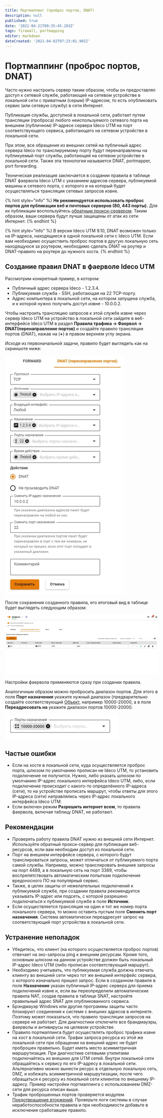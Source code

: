 ```yaml
---
title: Портмаппинг (проброс портов, DNAT)
description: null
published: true
date: '2021-04-21T09:35:45.203Z'
tags: firewall, portmapping
editor: markdown
dateCreated: '2021-04-02T07:25:01.965Z'
---
```


# Портмаппинг (проброс портов, DNAT)

Часто нужно настроить сервер таким образом, чтобы он предоставлял доступ к сетевой службе, работающей на сетевом устройстве в локальной сети с приватным (серым) IP-адресом, то есть опубликовать сервис (или сетевую службу) в сети Интернет.

Публикация службы, доступной в локальной сети, работает путем трансляции (проброса) любого неиспользуемого сетевого порта на внешнем (публичном) IP-адресе сервера Ideco UTM на порт соответствующего сервиса, работающего на сетевом устройстве в локальной сети.

При этом, все обращения из внешних сетей на публичный адрес сервера Ideco по транслируемому порту будут перенаправлены на публикуемый порт службы, работающей на сетевом устройстве в локальной сети. Также эта технология называется DNAT, portmapper, port forwarding.

Техническая реализация заключается в создании правила в таблице DNAT фаервола Ideco UTM с указанием адресов сервера, публикуемой машины и сетевого порта, с которого и на который будет осуществляться трансляция сетевых запросов извне.

{% hint style="info" %}
**Не рекомендуется использовать проброс портов для публикации веб и почтовых серверов (80, 443 порты).** Для их публикации воспользуйтесь [обратным прокси-сервером](../services/reverse-proxy.md). Таким образом, ваши сервера будут лучше защищены от атак из сети Интернет.
{% endhint %}

{% hint style="info" %}
В версии Ideco UTM 9.10, DNAT возможен только на IP-адреса, находящиеся в одной локальной сети с Ideco UTM. Если вам необходимо осуществить проброс портов в другую локальную сеть находящуюся за роутером, необходимо сделать DNAT на роутер и DNAT-правило на роутере до нужного хоста.
{% endhint %}

## Создание правил DNAT в фаерволе Ideco UTM

Рассмотрим конкретный пример, в котором:

* Публичный адрес сервера Ideco - 1.2.3.4.
* Публикуемая служба - SSH, работающая на 22 TCP-порту.&#x20;
* Адрес компьютера в локальной сети, на котором запущена служба, и к которой нужно получить доступ извне - 10.0.0.2.&#x20;

Чтобы настроить трансляцию запросов к этой службе извне через сервер Ideco UTM на устройство в локальной сети зайдите в веб-интерфейсе Ideco UTM в раздел **Правила трафика -> Фаервол -> DNAT(перенаправление портов)** и создайте правило трансляции портов (DNAT), нажав на (**+**) в правом верхнем углу экрана.

Исходя из первоначальной задачи, правило будет выглядеть как на скриншоте ниже:

![](../../.gitbook/assets/dnat-ssh.JPG)

После сохранения созданного правила, его итоговый вид в таблице будет выглядеть следующим образом:

![](../../.gitbook/assets/dnat-ssh-table.JPG)

Настройки фаервола применяются сразу при создании правила.

Аналогичным образом можно пробросить диапазон портов. Для этого в поле **Порт назначения** укажите нужный диапазон (предварительно создайте соответствующий [Объект](../access-rules/aliases.md), например 10000-20000, а в поле **Переадресовать на** укажите диапазон портов 10000-20000.

![](../../.gitbook/assets/ports-destination.png)

## Частые ошибки

* Если на хосте в локальной сети, куда осуществляется проброс порта, шлюзом по умолчанию прописан не Ideco UTM, то установить подключение не получится. Нужно, либо указать шлюзом по умолчанию IP-адрес локального интерфейса Ideco UTM, либо, если подключение происходит с какого-то определённого IP-адреса (сети), то на устройстве прописать маршрут, чтобы ответы для этого IP-адреса (сети) направлялись через IP-адрес локального интерфейса Ideco UTM.
* Если включен режим **Разрешить интернет всем**, то правила фаервола, включая таблицу DNAT, не работают.

## Рекомендации

* Проверять работу правила DNAT нужно из внешней сети Интернет. Используйте обратный прокси-сервер для публикации веб-ресурсов, если вам необходим доступ из локальной сети.
* Порт на внешнем интерфейсе сервера, с которого будут транслироваться запросы, может отличаться от публикуемого порта самой службы. Например, можно транслировать внешние запросы на порт 4489, а в локальную сеть на порт 3389, чтобы воспрепятствовать автоматическим попыткам подключения вредоносного ПО на популярный сервис.
* Также, в целях защиты от нежелательных подключений к публикуемой службе, при создании правила рекомендуется указывать IP-адрес или подсеть, с которой разрешено подключаться к публикуемой службе в поле **Источник**.
* Если осуществляется трансляция на один и тот же номер порта локального сервера, то можно оставить пустым поле **Сменить порт назначения**. Система автоматически переадресует запрос на соответствующий порт устройства в локальной сети.

## Устранение неполадок

* Убедитесь, что клиент (на которого осуществляется проброс портов) отвечает на эхо-запросы ping к внешним ресурсам. Кроме того, основным шлюзом на данном устройстве должен быть локальный IP-адрес Ideco UTM (либо прописан соответствующий маршрут).
* Необходимо учитывать, что публикуемая служба должна отвечать клиенту во внешней сети через тот же внешний интерфейс сервера, с которого изначально пришел запрос. Если в созданном правиле в поле **Назначение** указан публичный IP-адрес сервера для приема подключений извне и, если вы переопределили автоматические правила NAT, создав правила в таблице SNAT, настройте правильный адрес SNAT для опубликованного сервиса.
* Брэндмауэр Windows или другие программы защиты часто блокируют соединения к системе с внешних адресов в интернете. Поэтому может показаться, что правило трансляции запросов на сервере не работает. Для диагностики отключите все брандмауэры, фаерволы и антивирусы на целевом устройстве.
* Правило портмаппинга будет осуществлять проброс трафика извне на хост в локальной сети. Трафик запроса ресурса из этой же локальной сети при обращении на внешний адрес не будет проброшен правильно. Будет иметь место асимметричная маршрутизация. При диагностике сетевыми утилитами подключайтесь из внешних для UTM сетей. Внутри локальной сети обращайтесь к сервису по его IP-адресу в локальной сети. Альтернативно можно вынести ресурс в отдельную локальную сеть, DMZ, и избежать асимметричной маршрутизации, после чего обращаться к ресурсу из локальной сети клиентов по внешнему IP-адресу. Пример настройки портмаппинга с использованием DMZ-сети для ресурса описан выше.
* Трафик проброшенных портов проверяется модулем [Предотвращение вторжений](../access-rules/ips.md). Проверьте логи системы в случае неработоспособности правила и при необходимости добавьте в исключения сработавшее правило.
